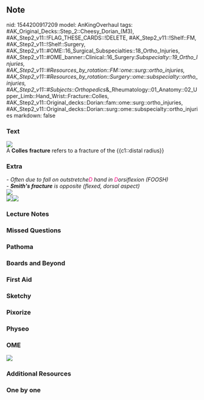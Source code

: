 ## Note
nid: 1544200917209
model: AnKingOverhaul
tags: #AK_Original_Decks::Step_2::Cheesy_Dorian_(M3), #AK_Step2_v11::!FLAG_THESE_CARDS::!DELETE, #AK_Step2_v11::!Shelf::FM, #AK_Step2_v11::!Shelf::Surgery, #AK_Step2_v11::#OME::16_Surgical_Subspecialties::18_Ortho_Injuries, #AK_Step2_v11::#OME_banner::Clinical::16_Surgery:_Subspecialty::19_Ortho_Injuries, #AK_Step2_v11::#Resources_by_rotation::FM::ome::surg::ortho_injuries, #AK_Step2_v11::#Resources_by_rotation::Surgery::ome::subspecialty::ortho_injuries, #AK_Step2_v11::#Subjects::Orthopedics_&_Rheumatology::01_Anatomy::02_Upper_Limb::Hand_Wrist::Fracture::Colles, #AK_Step2_v11::Original_decks::Dorian::fam::ome::surg::ortho_injuries, #AK_Step2_v11::Original_decks::Dorian::surg::ome::subspecialty::ortho_injuries
markdown: false

### Text
<img src="Whatis10.jpg">
<div>
  <div>
    A <b>Colles</b> <b>fracture</b> refers to a fracture of the
    {{c1::distal radius}}
  </div>
</div>

### Extra
<div style="font-style: italic;">
  - Often due to fall on outstretche<font color="#FC0280">D</font>
  hand in <font color="#FC0280">D</font>orsiflexion (FOOSH)
</div>
<div>
  - <b style="font-style: italic;">Smith's fracture</b> <i>is
  opposite (flexed, dorsal aspect)</i>
</div>
<div style="font-style: italic;"></div>
<div style="font-style: italic;"><img src=
"4ca770a8baf0bbe472c16685c6f8a1be.jpg"></div>
<div style="font-style: italic;">
  <i><img src="paste-365982753226753.jpg"><img src=
  "paste-366042882768897.jpg"></i>
</div>

### Lecture Notes


### Missed Questions


### Pathoma


### Boards and Beyond


### First Aid


### Sketchy


### Pixorize


### Physeo


### OME
<div class="ome-widget">
  <a href=
  "https://onlinemeded.org/spa/surgery-subspecialty/ortho-injuries/acquire?ref=anki">
  <img src="_OME_AnkiFlashcards_Lesson_5.png"></a>
</div>

### Additional Resources


### One by one

